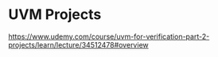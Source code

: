 # UVM Projects

https://www.udemy.com/course/uvm-for-verification-part-2-projects/learn/lecture/34512478#overview